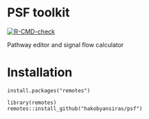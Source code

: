# PSF toolkit

<!-- badges: start -->
[![R-CMD-check](https://github.com/hakobyansiras/psf/workflows/R-CMD-check/badge.svg)](https://github.com/hakobyansiras/psf/actions)
<!-- badges: end -->

Pathway editor and signal flow calculator

# Installation

```
install.packages("remotes")

library(remotes)
remotes::install_github("hakobyansiras/psf")
```
